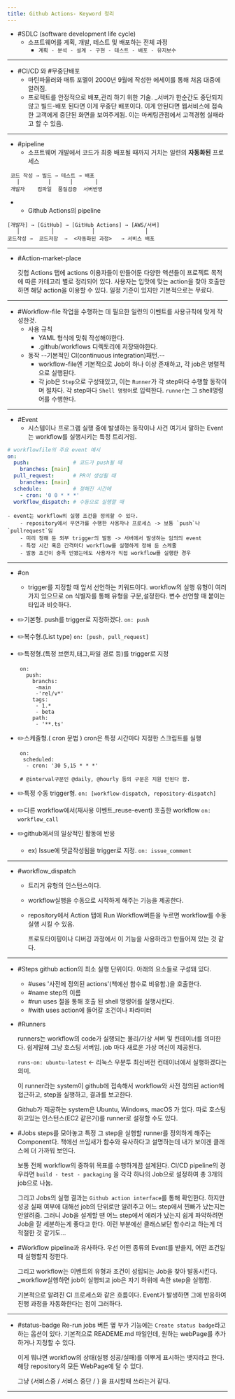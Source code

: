 ```yaml
---
title: Github Actions- Keyword 정리
---
```

- #SDLC (software development life cycle)
	- 소프트웨어를 계획, 개발, 테스트 및 배포하는 전체 과정
		- `계획 - 분석 - 설계 - 구현 - 테스트 - 배포 - 유지보수`
---


- #CI/CD 와 #무중단배포
	- 마틴파울러와 매튜 포멜이 2000년 9월에 작성한 에세이를 통해 처음 대중에 알려짐.
	- 프로젝트를 안정적으로 배포,관리 하기 위한 기술. 
			_서버가 한순간도 중단되지 않고 빌드-배포 된다면 이게 무중단 배포이다.
			이게 안된다면 웹서비스에 접속한 고객에게 중단된 화면을 보여주게됨. 
			이는 마케팅관점에서 고객경험 실패라고 할 수 있음.
----

- #pipeline 
	- 소프트웨어 개발에서 코드가 최종 배포될 때까지 거치는 일련의 **자동화된** 프로세스
```plaintext
 코드 작성 → 빌드 → 테스트 → 배포
   |         |      |       |
 개발자    컴파일  품질검증  서버반영
```
- 
	- Github Actions의 pipeline
```text
[개발자] → [GitHub] → [GitHub Actions] → [AWS/서버]
   │          │            │                │
코드작성 →  코드저장  →  <자동화된 과정>   → 서비스 배포
```
---

- #Action-market-place

	깃헙 Actions 탭에 actions 이용자들이 만들어둔 다양한 액션들이 프로젝트 목적에 따른 카테고리 별로 정리되어 있다. 사용자는 입맛에 맞는 action을 찾아 호출만 하면 해당 action을 이용할 수 있다. 일정 기준이 있지만 기본적으로는 무료다.
---

- #Workflow-file 
	작업을 수행하는 데 필요한 일련의 이벤트를 사용규칙에 맞게 작성한것.
	- 사용 규칙
		- YAML 형식에 맞춰 작성해야한다.
		- .github/workflows 디렉토리에 저장돼야한다.
	- 동작 --기본적인 CI(continuous integration)패턴.--
		- workflow-file엔 기본적으로 Job이 하나 이상 존재하고, 각 job은 병렬적으로 실행된다.
		- 각 job은 `Step`으로 구성돼있고, 이는 `Runner`가 각 step마다 수행할 동작이며 절차다. 각 step마다 `Shell 명령어`로 입력한다. `runner`는 그 shell명령어를 수행한다. 
---



- #Event
	- 시스템이나 프로그램 실행 중에 발생하는 동작이나 사건
	 여기서 말하는 Event는 workflow를 실행시키는 특정 트리거임.
 
```yaml
# workflowfile의 주요 event 예시
on:
  push:              # 코드가 push될 때
    branches: [main]
  pull_request:      # PR이 생성될 때
    branches: [main]
  schedule:          # 정해진 시간에
    - cron: '0 0 * * *'
  workflow_dispatch: # 수동으로 실행할 때		
```
	- event는 workflow의 실행 조건을 정의할 수 있다.
		- repository에서 무언가를 수행한 사용자나 프로세스 -> 보통 `push`나 `pullrequest`임
		- 미리 정해 둔 외부 trigger의 발동 -> 서버에서 발생하는 임의의 event
		- 특정 시간 혹은 간격마다 workflow를 실행하게 정해 둔 스케줄 
		- 발동 조건이 충족 안됐는데도 사용자가 직접 workflow를 실행한 경우
---

 - #on 
	- trigger를 지정할 때  앞서 선언하는 키워드이다. workflow의 실행 유형이 여러가지 있으므로 on 식별자를 통해 유형을 구분,설정한다. 변수 선언할 때 붙이는 타입과 비슷하다.
	 
- ✏️기본형. push를 trigger로 지정하겠다.
	`on: push` 
	
- ✏️복수형.(List type) 
	`on: [push, pull_request]` 
	 
- ✏️특정형.(특정 브랜치,태그,파일 경로 등)를 trigger로 지정
```textplain
	on:
	  push:
	    branchs:
	     -main
	     -'rel/v*'
	    tags:
	     - 1.*
	     - beta
	    path:
	     - '**.ts'
```
	
- ✏️스케줄형.( cron 문법 ) cron은 특정 시간마다 지정한 스크립트를 실행
```textplain
	on:
	 scheduled:
	  - cron: '30 5,15 * * *'
	
	# @interval구문인 @daily, @hourly 등의 구문은 지원 안된다 함.
```
	
- ✏️특정 수동 trigger형. 
	`on: [workflow-dispatch, repository-dispatch]`
	 
- ✏️다른 workflow에서(재사용 이벤트_reuse-event) 호출한 workflow
	`on: workflow_call`
	
- ✏️github에서의 일상적인 활동에 반응
	- ex) Issue에 댓글작성됨을 trigger로 지정.
		`on: issue_comment` 
---

- #workflow_dispatch
	- 트리거 유형의 인스턴스이다.
	- workflow실행을 수동으로 시작하게 해주는 기능을 제공한다.
	- repository에서 Action 탭에 Run Workflow버튼을 누르면 workflow를 수동 실행 시킬 수 있음.
	
		프로토타이핑이나 디버깅 과정에서 이 기능을 사용하라고 만들어져 있는 것 같다.

---
- #Steps
	 github action의 최소 실행 단위이다.
	 아래의 요소들로 구성돼 있다.
	- #uses
	 '사전에 정의된 actions'(책에선 함수로 비유함.)을 호출한다.
	- #name
	 step의 이름
	- #run
	 uses 절을 통해 호출 된 shell 명령어를 실행시킨다.
	- #with
	 uses action에 들어갈 조건이나 파라미터
- #Runners

	 runners는 workflow의 code가 실행되는 물리/가상 서버 및 컨테이너를 의미한다.
	 쉽게말해 그냥 호스팅 서버임.
	 job 마다 새로운 가상 머신이 제공된다.

     `runs-on: ubuntu-latest` <- 리눅스 우분투 최신버전 컨테이너에서 실행하겠다는 의미.
	 
	 이 runner라는 system이 github에 접속해서 workflow와 사전 정의된 action에 접근하고, step을 실행하고, 결과를 보고한다. 
	 
	 Github가 제공하는 system은 Ubuntu, Windows, macOS 가 있다.
	 따로 호스팅하고있는 인스턴스(EC2 같은거)를 runner로 설정할 수도 있다.

     
	
- #Jobs 
	 steps를 모아놓고 특정 그 step을 실행할 runner를 정의하게 해주는 Component다.
	 책에선 쓰임새가 함수와 유사하다고 설명하는데 내가 보이겐 클래스에 더 가까워 보인다.
	 
	 보통 전체 workflow의 중하위 목표를 수행하게끔 설계된다.
	 CI/CD pipeline의 경우라면 `build - test - packaging` 을 각각 하나의 Job으로 설정하여 
	 총 3개의 job으로 나눔.
	
	 그리고 Jobs의 실행 결과는 `Github action interface`를 통해 확인한다.
	 하지만 성공 실패 여부에 대해선 job의 단위로만 알려주고 어느 step에서 찐빠가 났는지는 안알려줌.
	 그러니 Job을 설계할 땐 어느 step에서 에러가 났는지 쉽게 파악하려면 Job을 잘 세분하는게 좋다고 한다. 이런 부분에선 클래스보단 함수라고 하는게 더 적절한 것 같기도...
	
- #Workflow
	  pipeline과 유사하다.
	  우선 어떤 종류의 Event를 받을지, 어떤 조건일 때 실행할지 정한다.
	  
	 그리고 workflow는 이벤트의 유형과 조건이 성립되는 Job을 찾아 발동시킨다.
	 _workflow실행하면 job이 실행되고 job은 자기 하위에 속한 step을 실행함.
	
	 기본적으로 알려진 CI 프로세스와 같은 흐름이다.
		 Event가 발생하면 그에 반응하여 진행 과정을 자동화한다는 점이 그러하다.	
---

- #status-badge
	 Re-run jobs 버튼 옆 부가 기능에는 `Create status badge`라고 하는 옵션이 있다.
	 기본적으로 READEME.md 파일인데, 원하는 webPage를 추가하거나 지정할 수 있다.
	 
	 이게 뭐냐면 workflow의 상태(실행 성공/실패)를 이뿌게 표시하는 뱃지라고 한다.
	 해당 repository의 모든 WebPage에 달 수 있다.
	 
	 그냥 {서비스중 / 서비스 중단 /  } 을 표시할때 쓰라는거 같다.
---

